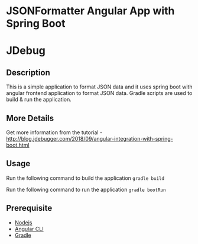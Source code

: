 # JSONFormatter Angular App with Spring Boot

# JDebug #

## Description ##

This is a simple application to format JSON data and it uses spring boot with angular frontend application to format JSON data. Gradle scripts are used to build & run the application.

## More Details
Get more information from the tutorial - http://blog.jdebugger.com/2018/09/angular-integration-with-spring-boot.html

## Usage ##
Run the following command to build the application
`gradle build`

Run the following command to run the application
`gradle bootRun`

## Prerequisite ##
- [Nodejs](https://nodejs.org)
- [Angular CLI](https://cli.angular.io)
- [Gradle](https://gradle.org)